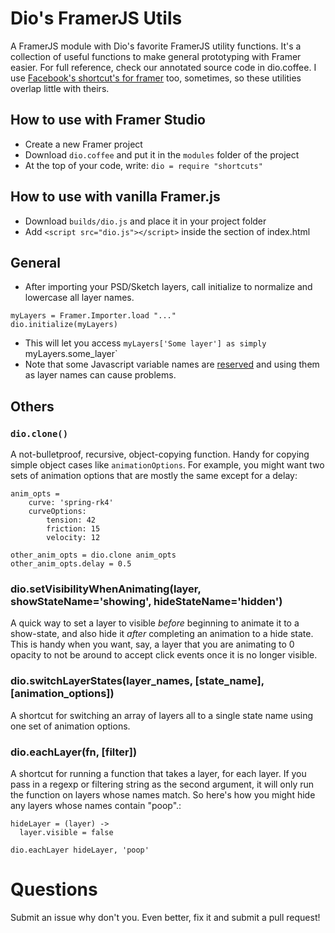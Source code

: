# Dio's FramerJS Utils
A FramerJS module with Dio's favorite FramerJS utility functions. It's a collection of useful functions to make general prototyping with Framer easier. For full reference, check our annotated source code in dio.coffee. I use [Facebook's shortcut's for framer](https://github.com/facebook/shortcuts-for-framer) too, sometimes, so these utilities overlap little with theirs.

## How to use with Framer Studio

* Create a new Framer project
* Download `dio.coffee` and put it in the `modules` folder of the project
* At the top of your code, write: `dio = require "shortcuts"`


## How to use with vanilla Framer.js

* Download `builds/dio.js` and place it in your project folder
* Add `<script src="dio.js"></script>` inside the <head> section of index.html


## General
* After importing your PSD/Sketch layers, call initialize to normalize and lowercase all layer names.
    
```
myLayers = Framer.Importer.load "..."
dio.initialize(myLayers)
```

* This will let you access `myLayers['Some layer'] as simply `myLayers.some_layer`
* Note that some Javascript variable names are [reserved](http://www.javascripter.net/faq/reserved.htm) and using them as layer names can cause problems.


## Others

### `dio.clone()`
A not-bulletproof, recursive, object-copying function. Handy for copying simple object cases like `animationOptions`. For example, you might want two sets of animation options that are mostly the same except for a delay:
```
anim_opts =
	curve: 'spring-rk4'
	curveOptions:
		tension: 42
		friction: 15
		velocity: 12

other_anim_opts = dio.clone anim_opts
other_anim_opts.delay = 0.5
```

### dio.setVisibilityWhenAnimating(layer, showStateName='showing', hideStateName='hidden')
A quick way to set a layer to visible _before_ beginning to animate it to a show-state, and also hide it _after_ completing an animation to a hide state. This is handy when you want, say, a layer that you are animating to 0 opacity to not be around to accept click events once it is no longer visible.


### dio.switchLayerStates(layer_names, [state_name], [animation_options])
A shortcut for switching an array of layers all to a single state name using one set of animation options.

### dio.eachLayer(fn, [filter])
A shortcut for running a function that takes a layer, for each layer. If you pass in a regexp or filtering string as the second argument, it will only run the function on layers whose names match. So here's how you might hide any layers whose names contain "poop".:
```
hideLayer = (layer) ->
  layer.visible = false
  
dio.eachLayer hideLayer, 'poop'
```

# Questions

Submit an issue why don't you. Even better, fix it and submit a pull request!
